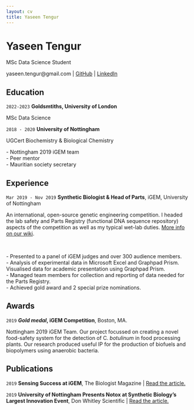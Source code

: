 ```yaml
---
layout: cv
title: Yaseen Tengur
---
```

# Yaseen Tengur

MSc Data Science Student

<div id="webaddress">
<a><i class="fa fa-envelope"></i> yaseen.tengur@gmail.com</a>
| <a href="https://github.com/yasten"><i class="fab fa-github"></i> GitHub</a>
  | <a href="https://www.linkedin.com/in/yaseen-tengur/"><i class="fab fa-linkedin"></i> LinkedIn</a>

</div>



## Education
`2022-2023`
__Goldsmtiths, University of London__

MSc Data Science 


`2018 - 2020`
__University of Nottingham__

<p>UGCert Biochemistry & Biological Chemistry</p>

<p> - Nottingham 2019 iGEM team<br />
 - Peer mentor<br />
 - Mauritian society secretary</p>


## Experience
`Mar 2019 - Nov 2019`
__Synthetic Biologist & Head of Parts__, iGEM, University of Nottingham

<p>An international, open-source genetic engineering competition. I headed the lab safety and Parts Registry (functional DNA sequence repository) aspects of the competition as well as my typical wet-lab duties. <a href="https://2019.igem.org/Team:Nottingham/Description">More info on our wiki</a>.</p>
<br />

<p>- Presented to a panel of iGEM judges and over 300 audience members.<br />
- Analysis of experimental data in Microsoft Excel and Graphpad Prism. Visualised data for academic presentation using Graphpad Prism.<br />
- Managed team members for collection and reporting of data needed for the Parts Registry.<br />
- Achieved gold award and 2 special prize nominations.</p>

## Awards

`2019`
__*Gold medal*, iGEM Competition__, Boston, MA.

Nottingham 2019 iGEM Team. Our project focussed on creating a novel food-safety system for the detection of C. *botulinum* in food processing plants.
Our research produced useful IP for the production of biofuels and biopolymers using anaerobic bacteria.

## Publications

`2019`
__Sensing Success at iGEM__, The Biologist Magazine | 
<a href="https://www.rsb.org.uk/biologist-features/sensing-success-at-igem">Read the article.</a>



`2019`
__University of Nottingham Presents Notox at Synthetic Biology’s Largest Innovation Event__, Don Whitley Scientific | 
<a href="https://www.dwscientific.com/blog/university-nottingham-presents-notox-synthetic-biologys-largest-innovation-event">Read the article.</a>




<!-- ### Footer

Last updated: Aptil 2022 -->
